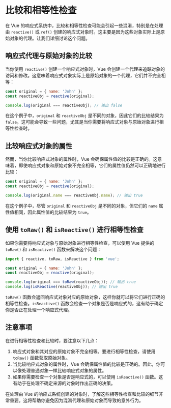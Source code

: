 # 比较和相等性检查

在 Vue 的响应式系统中，比较和相等性检查可能会引起一些混淆，特别是在处理由 `reactive()` 或 `ref()` 创建的响应式对象时。这主要是因为这些对象实际上是原始对象的代理。让我们详细讨论这个问题。

## 响应式代理与原始对象的比较

当你使用 `reactive()` 创建一个响应式对象时，Vue 会创建一个代理来追踪对象的访问和修改。这意味着响应式对象实际上是原始对象的一个代理，它们并不完全相等：

```js
const original = { name: 'John' };
const reactiveObj = reactive(original);

console.log(original === reactiveObj); // 输出 false
```

在这个例子中，`original` 和 `reactiveObj` 是不同的对象，因此它们的比较结果为 `false`。这可能会导致一些问题，尤其是当你需要将响应式对象与原始对象进行相等性检查时。

## 比较响应式对象的属性

然而，当你比较响应式对象的属性时，Vue 会确保属性值的比较是正确的。这意味着，即使响应式对象和原始对象不完全相等，它们的属性值仍然可以正确地进行比较：

```js
const original = { name: 'John' };
const reactiveObj = reactive(original);

console.log(original.name === reactiveObj.name); // 输出 true
```

在这个例子中，尽管 `original` 和 `reactiveObj` 是不同的对象，但它们的 `name` 属性值相同，因此属性值的比较结果为 `true`。

## 使用 `toRaw()` 和 `isReactive()` 进行相等性检查

如果你需要将响应式对象与原始对象进行相等性检查，可以使用 Vue 提供的 `toRaw()` 和 `isReactive()` 函数来解决这个问题：

```js
import { reactive, toRaw, isReactive } from 'vue';

const original = { name: 'John' };
const reactiveObj = reactive(original);

console.log(original === toRaw(reactiveObj)); // 输出 true
console.log(isReactive(reactiveObj)); // 输出 true
```

`toRaw()` 函数会返回响应式对象对应的原始对象，这样你就可以将它们进行正确的相等性检查。`isReactive()` 函数会检查一个对象是否是响应式的，这有助于确定你是否正在处理一个响应式代理。

## 注意事项

在进行相等性检查和比较时，要注意以下几点：

1. 响应式对象和其对应的原始对象不完全相等。要进行相等性检查，请使用 `toRaw()` 函数获取原始对象。
2. 当比较响应式对象的属性时，Vue 会确保属性值的比较是正确的。因此，你可以像处理普通对象一样比较响应式对象的属性。
3. 如果你需要检查一个对象是否是响应式的，可以使用 `isReactive()` 函数。这有助于在处理不确定来源的对象时作出正确的决策。

在处理由 Vue 的响应式系统创建的对象时，了解这些相等性检查和比较的细节非常重要。这将帮助你避免因为混淆代理和原始对象而导致的意外行为。
